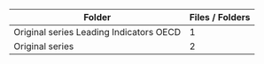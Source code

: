 | Folder                                  |   Files / Folders |
|-----------------------------------------|-------------------|
| Original series Leading Indicators OECD |                 1 |
| Original series                         |                 2 |